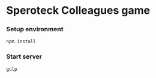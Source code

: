 # Speroteck Colleagues game

### Setup environment
```
npm install
```

### Start server
```
gulp
```